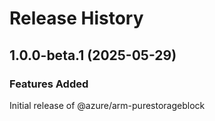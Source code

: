 # Release History
    
## 1.0.0-beta.1 (2025-05-29)

### Features Added

Initial release of @azure/arm-purestorageblock
